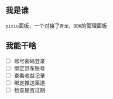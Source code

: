 ## 我是谁

`pixiu`面板，一个对接了`青龙`、`BBK`的管理面板

## 我能干啥
- [ ] 账号密码登录
- [ ] 绑定京东账号
- [ ] 查看收益记录
- [ ] 绑定推送渠道
- [ ] 检查是否过期